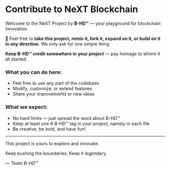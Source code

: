 # Contribute to NeXT Blockchain

Welcome to the NeXT Project by **B-HD™** — your playground for blockchain innovation.

🚀 Feel free to **take this project, remix it, fork it, expand on it, or build on it in any direction**. We only ask for one simple thing:

**Keep B-HD™ credit somewhere in your project** — pay homage to where it all started.

### What you can do here:
- Feel free to use any part of the codebase
- Modify, customize, or extend features
- Share your improvements or new ideas

### What we expect:
- No hard limits — just spread the word about B-HD™
- Keep at least one # B-HD™ tag in your project, namely in each file
- Be creative, be bold, and have fun!

---

This project is yours to explore and innovate.

Keep pushing the boundaries. Keep it legendary.

*— Team B-HD™*

